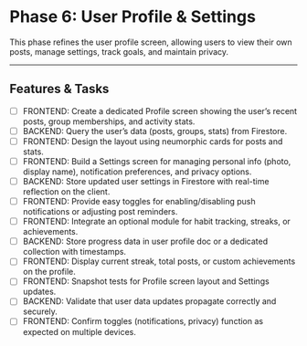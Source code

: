 # Phase 6: User Profile & Settings

This phase refines the user profile screen, allowing users to view their own posts, manage settings, track goals, and maintain privacy.

---

## Features & Tasks

- [ ] FRONTEND: Create a dedicated Profile screen showing the user’s recent posts, group memberships, and activity stats.  
- [ ] BACKEND: Query the user’s data (posts, groups, stats) from Firestore.  
- [ ] FRONTEND: Design the layout using neumorphic cards for posts and stats.
- [ ] FRONTEND: Build a Settings screen for managing personal info (photo, display name), notification preferences, and privacy options.  
- [ ] BACKEND: Store updated user settings in Firestore with real-time reflection on the client.  
- [ ] FRONTEND: Provide easy toggles for enabling/disabling push notifications or adjusting post reminders.
- [ ] FRONTEND: Integrate an optional module for habit tracking, streaks, or achievements.  
- [ ] BACKEND: Store progress data in user profile doc or a dedicated collection with timestamps.  
- [ ] FRONTEND: Display current streak, total posts, or custom achievements on the profile.
- [ ] FRONTEND: Snapshot tests for Profile screen layout and Settings updates.  
- [ ] BACKEND: Validate that user data updates propagate correctly and securely.  
- [ ] FRONTEND: Confirm toggles (notifications, privacy) function as expected on multiple devices.
